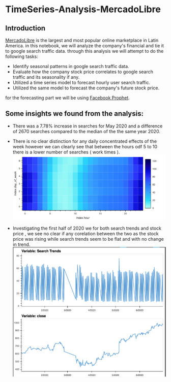 # TimeSeries-Analysis-MercadoLibre

## Introduction

[MercadoLibre](https://mercadolibre.com/) is the largest and most popular online marketplace in Latin America. in this notebook, we will analyze the company's financial and tie it to google search traffic data. through this analysis we will attempt to do the following tasks:

- Identify seasonal patterns in google search traffic data. 
- Evaluate how the company stock price correlates to google search traffic and its seasonality if any.
- Utilized a time series model to forecast hourly user search traffic.
- Utilized the same model to forecast the company's future stock price. 

for the forecasting part we will be using [Facebook Prophet](https://facebook.github.io/prophet/).

## Some insights we found from the analysis:

- There was a 7.78% increase in searches for May 2020 and a difference of 2670 searches compared to the median of the the same year 2020. 

- There is no clear distinction for any daily concentrated effects of the week however we can clearly see that between the hours odf 5 to 10 there is a lower number of searches ( work times ).
![](imgs/heat_map_hourVSday_search.png)

- Investigating the first half of 2020 we for both search trends and stock price , we see no clear if any corelation between the two as the stock price was rising while search trends seem to be flat and with no change in trend.
![](imgs/stockVSsearch.png)


